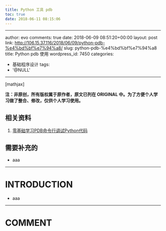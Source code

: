 ```yaml
---
title: Python 工具 pdb
toc: true
date: 2018-06-11 08:15:06
---
```

---
author: evo
comments: true
date: 2018-06-09 08:51:20+00:00
layout: post
link: http://106.15.37.116/2018/06/09/python-pdb-%e4%bd%bf%e7%94%a8/
slug: python-pdb-%e4%bd%bf%e7%94%a8
title: Python pdb 使用
wordpress_id: 7450
categories:
- 基础程序设计
tags:
- '@NULL'
---

<!-- more -->

[mathjax]

**注：非原创，所有版权属于原作者，原文已列在 ORIGINAL 中。为了方便个人学习做了整合、修改，仅供个人学习使用。**


## 相关资料





 	
  1. [零基础学习PDB命令行调试Python代码](http://python.jobbole.com/81184/)




## 需要补充的





 	
  * aaa





* * *





# INTRODUCTION





 	
  * aaa


























* * *





# COMMENT



